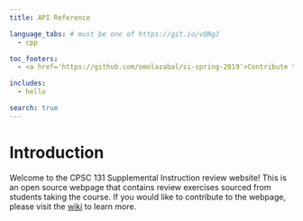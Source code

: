 ```yaml
---
title: API Reference

language_tabs: # must be one of https://git.io/vQNgJ
  - cpp

toc_footers:
  - <a href='https://github.com/omolazabal/si-spring-2019'>Contribute to the codebase</a>

includes:
  - hello

search: true
---
```


# Introduction
Welcome to the CPSC 131 Supplemental Instruction review website! This is an open 
source webpage that contains review exercises sourced from students taking the 
course. If you would like to contribute to the webpage, please visit the 
[wiki](https://github.com/omolazabal/si-spring-2019/wiki) to learn more.
